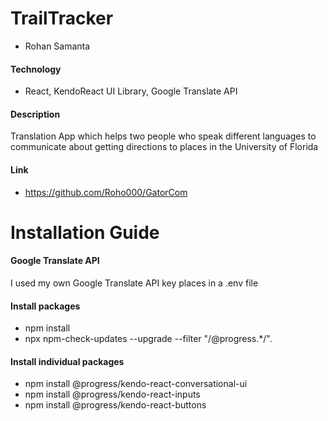 # TrailTracker

* Rohan Samanta

#### Technology
* React, KendoReact UI Library, Google Translate API

#### Description
Translation App which helps two people who speak different languages to communicate about getting directions to places in the University of Florida

#### Link
* https://github.com/Roho000/GatorCom

# Installation Guide

#### Google Translate API
I used my own Google Translate API key places in a .env file

#### Install packages
* npm install
* npx npm-check-updates --upgrade --filter "/@progress.*/".

#### Install individual packages
* npm install @progress/kendo-react-conversational-ui
* npm install @progress/kendo-react-inputs
* npm install @progress/kendo-react-buttons